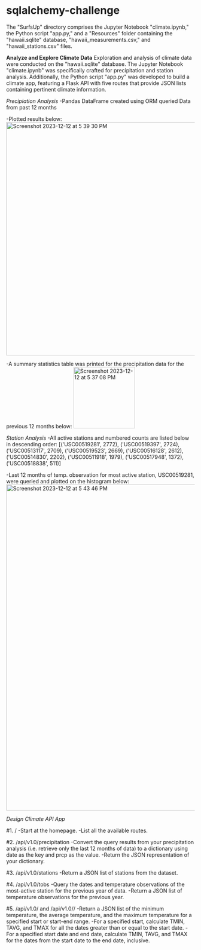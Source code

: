 # sqlalchemy-challenge
The "SurfsUp" directory comprises the Jupyter Notebook "climate.ipynb," the Python script "app.py," and a "Resources" folder containing the "hawaii.sqlite" database, "hawaii_measurements.csv," and "hawaii_stations.csv" files.

**Analyze and Explore Climate Data**
Exploration and analysis of climate data were conducted on the "hawaii.sqlite" database. The Jupyter Notebook "climate.ipynb" was specifically crafted for precipitation and station analysis. Additionally, the Python script "app.py" was developed to build a climate app, featuring a Flask API with five routes that provide JSON lists containing pertinent climate information.

*Precipiation Analysis*
-Pandas DataFrame created using ORM queried Data from past 12 months

-Plotted results below: 
<img width="624" alt="Screenshot 2023-12-12 at 5 39 30 PM" src="https://github.com/stelladrose49/sqlalchemy-challenge/assets/141170388/af835a20-0701-4c40-8f97-0be9316b8368">

-A summary statistics table was printed for the precipitation data for the previous 12 months below:
<img width="164" alt="Screenshot 2023-12-12 at 5 37 08 PM" src="https://github.com/stelladrose49/sqlalchemy-challenge/assets/141170388/c9acdeba-2883-4df5-9559-1735ea8066a6">

*Station Analysis*
-All active stations and numbered counts are listed below in descending order:
[('USC00519281', 2772),
 ('USC00519397', 2724),
 ('USC00513117', 2709),
 ('USC00519523', 2669),
 ('USC00516128', 2612),
 ('USC00514830', 2202),
 ('USC00511918', 1979),
 ('USC00517948', 1372),
 ('USC00518838', 511)]

 -Last 12 months of temp. observation for most active station, USC00519281, were queried and plotted on the histogram below:
 <img width="872" alt="Screenshot 2023-12-12 at 5 43 46 PM" src="https://github.com/stelladrose49/sqlalchemy-challenge/assets/141170388/349bc57b-3b29-4b36-8f31-d6caf4fc0779">

*Design Climate API App*

#1. /
-Start at the homepage.
-List all the available routes.

#2. /api/v1.0/precipitation
-Convert the query results from your precipitation analysis (i.e. retrieve only the last 12 months of data) to a dictionary using date as the key and prcp as the value.
-Return the JSON representation of your dictionary.

#3. /api/v1.0/stations
-Return a JSON list of stations from the dataset.

#4. /api/v1.0/tobs
-Query the dates and temperature observations of the most-active station for the previous year of data.
-Return a JSON list of temperature observations for the previous year.

#5. /api/v1.0/<start> and /api/v1.0/<start>/<end>
-Return a JSON list of the minimum temperature, the average temperature, and the maximum temperature for a specified start or start-end range.
-For a specified start, calculate TMIN, TAVG, and TMAX for all the dates greater than or equal to the start date.
-For a specified start date and end date, calculate TMIN, TAVG, and TMAX for the dates from the start date to the end date, inclusive.
